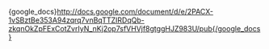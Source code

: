 
{google_docs}http://docs.google.com/document/d/e/2PACX-1vSBztBe353A94zqrq7vnBqTTZIRDqQb-zkqnOkZpFExCotZvrIyN_nKj2op7sfVHVjf8gtggHJZ983U/pub{/google_docs}
